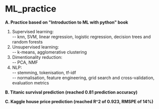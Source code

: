 # ML_practice

<b>A. Practice based on "Introduction to ML with python" book</b>
<br>
1. Supervised learning:<br>
  -- knn, SVM, linear regression, logistic regression, decision trees and random forests<br>
2. Unsupervised learning:<br>
  -- k-means, agglomerative clustering<br>
3. Dimentionality reduction:<br>
  -- PCA, NMF<br>
4. NLP:<br>
  -- stemming, tokenisation, tf-idf<br>
  -- normalisation, feature engineering, grid search and cross-validation, evaluation metrics

<b>B. Titanic survival prediction (reached 0.81 prediction accuracy)</b>

<b>C. Kaggle house price prediction (reached R^2 of 0.923, RMSPE of 14%)</b>

